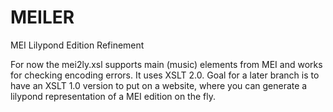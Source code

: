 # MEILER
MEI Lilypond Edition Refinement

For now the mei2ly.xsl supports main (music) elements from MEI and works for checking encoding errors.
It uses XSLT 2.0. Goal for a later branch is to have an XSLT 1.0 version to put on a website, where you can generate a lilypond representation of a MEI edition on the fly.

